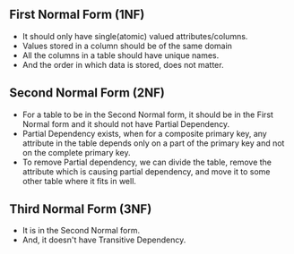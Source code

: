 ## First Normal Form (1NF)
- It should only have single(atomic) valued attributes/columns.
- Values stored in a column should be of the same domain
- All the columns in a table should have unique names.
- And the order in which data is stored, does not matter.

## Second Normal Form (2NF)
- For a table to be in the Second Normal form, it should be in the First Normal form and it should not have Partial Dependency.
- Partial Dependency exists, when for a composite primary key, any attribute in the table depends only on a part of the primary key and not on the complete primary key.
- To remove Partial dependency, we can divide the table, remove the attribute which is causing partial dependency, and move it to some other table where it fits in well.

## Third Normal Form (3NF)
- It is in the Second Normal form.
- And, it doesn't have Transitive Dependency.